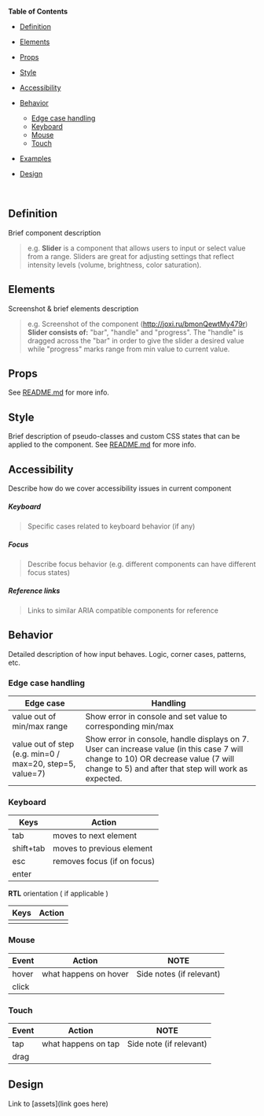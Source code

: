 **Table of Contents**

- [Definition](#definition)
- [Elements](#elements)
- [Props](#props)
- [Style](#style)
- [Accessibility](#accessibility)
- [Behavior](#behavior)
  - [Edge case handling](edge-case-handling)
  - [Keyboard](#keyboard)
  - [Mouse](#mouse)
  - [Touch](#touch)
- [Examples](#examples)
- [Design](#design)

  ​

## Definition

Brief component description

> e.g.
> **Slider** is a component that allows users to input or select value from a range.
> Sliders are great for adjusting settings that reflect intensity levels (volume, brightness, color saturation).



## Elements

Screenshot & brief elements description

> e.g.
> Screenshot of the component (http://joxi.ru/bmonQewtMy479r)
> **Slider consists of:** "bar", "handle" and "progress". The "handle" is dragged across the "bar" in order to give the slider a desired value while "progress" marks range from min value to current value. 



## Props

See [README.md](./README.md) for more info. 



## Style

Brief description of pseudo-classes and custom CSS states that can be applied to the component.
See [README.md](./README.md) for more info. 



## Accessibility

Describe how do we cover accessibility issues in current component



##### Keyboard

> Specific cases related to keyboard behavior (if any)

##### Focus

> Describe focus behavior (e.g. different components can have different focus states)

##### Reference links

> Links to similar ARIA compatible components for reference



## Behavior

Detailed description of how input behaves. Logic, corner cases, patterns, etc.



### Edge case handling 

| Edge case                                | Handling                                 |
| ---------------------------------------- | ---------------------------------------- |
| value out of min/max range               | Show error in console and set value to corresponding min/max |
| value out of step (e.g. min=0 / max=20, step=5, value=7) | Show error in console, handle displays on 7. User can increase value (in this case 7 will change to 10) OR decrease value (7 will change to 5) and after that step will work as expected. |



### Keyboard

| Keys      | Action                      |
| --------- | --------------------------- |
| tab       | moves to next element       |
| shift+tab | moves to previous element   |
| esc       | removes focus (if on focus) |
| enter     |                             |

**RTL** orientation ( if applicable )

| Keys | Action |
| ---- | ------ |
|      |        |



### Mouse

| Event | Action                | NOTE                     |
| ----- | --------------------- | ------------------------ |
| hover | what happens on hover | Side notes (if relevant) |
| click |                       |                          |



### Touch

| Event | Action              | NOTE                    |
| ----- | ------------------- | ----------------------- |
| tap   | what happens on tap | Side note (if relevant) |
| drag  |                     |                         |


## Design

Link to [assets](link goes here)
